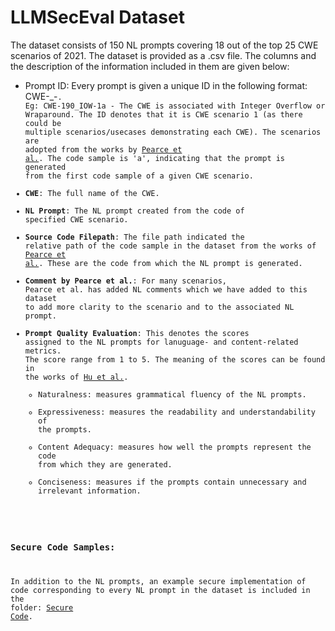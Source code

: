 # LLMSecEval Dataset

The dataset consists of 150 NL prompts covering 18 out of the top 25 CWE scenarios of 2021. The dataset is provided as a .csv file. The columns and
the description of the information included in them are given below:
 * Prompt ID: Every prompt is given a unique ID in the following format: CWE-<CWE ID>_<abbreviation of the CWE name>-<scenario variation><code sample>.
 Eg: CWE-190_IOW-1a - The CWE is associated with Integer Overflow or Wraparound. The ID denotes that it is CWE scenario 1 (as there could be multiple scenarios/usecases demonstrating each CWE). The scenarios are adopted from the works by [Pearce et al.](https://ieeexplore.ieee.org/abstract/document/9833571). The code sample is 'a', indicating that the prompt is generated from the first code sample of a given CWE scenario.  
 * **CWE**: The full name of the CWE.
 * **NL Prompt**: The NL prompt created from the code of specified CWE scenario.
 * **Source Code Filepath**: The file path indicated the relative path of the code sample in the dataset from the works of [Pearce et al.](https://ieeexplore.ieee.org/abstract/document/9833571). These are the code from which the NL prompt is generated. 
 * **Comment by Pearce et al.**: For many scenarios, Pearce et al. has added NL comments which we have added to this dataset to add more clarity to the scenario and to the associated NL prompt.
 * **Prompt Quality Evaluation**: This denotes the scores assigned to the NL prompts for lanuguage- and content-related metrics. The score range from 1 to 5. The meaning of the scores can be found in the works of [Hu et al.](https://xin-xia.github.io/publication/tosem218.pdf).  
     * Naturalness: measures grammatical fluency of the NL prompts.
     * Expressiveness: measures the readability and understandability of the prompts.
     * Content Adequacy: measures how well the prompts represent the code from which they are generated.
     * Conciseness: measures if the prompts contain unnecessary and irrelevant information.
### Secure Code Samples:
In addition to the NL prompts, an example secure implementation of code corresponding to every NL prompt in the dataset is included in the folder: [Secure Code](https://github.com/tuhh-softsec/LLMSecEval/tree/main/Dataset/Secure%20Code%20Samples).

